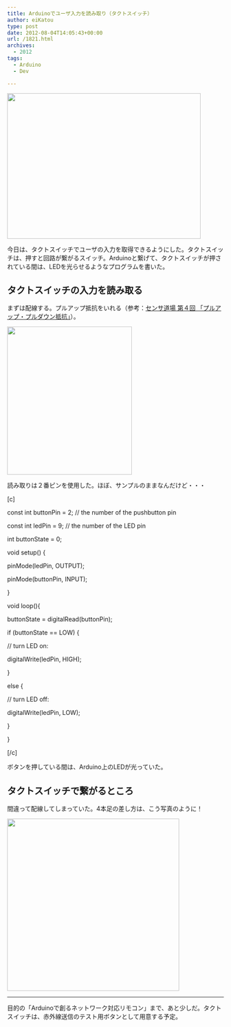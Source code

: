 ```yaml
---
title: Arduinoでユーザ入力を読み取り（タクトスイッチ）
author: eiKatou
type: post
date: 2012-08-04T14:05:43+00:00
url: /1821.html
archives:
  - 2012
tags:
  - Arduino
  - Dev

---
```

[<img src="/blog/uploads/2012/08/tactswitch1.jpg" alt="" title="tactswitch1" width="450" height="338" class="alignnone size-full wp-image-1824" />][1]
  
今日は、タクトスイッチでユーザの入力を取得できるようにした。タクトスイッチは、押すと回路が繋がるスイッチ。Arduinoと繋げて、タクトスイッチが押されている間は、LEDを光らせるようなプログラムを書いた。

<!--more-->

## タクトスイッチの入力を読み取る

まずは配線する。プルアップ抵抗をいれる（参考：[センサ道場 第４回 「プルアップ・プルダウン抵抗」][2]）。
  
[<img src="/blog/uploads/2012/08/tactSwitch.jpg" alt="" title="tactSwitch" width="290" height="344" class="alignnone size-full wp-image-1822" />][3] 

読み取りは２番ピンを使用した。ほぼ、サンプルのままなんだけど・・・
  
[c]
  
const int buttonPin = 2; // the number of the pushbutton pin
  
const int ledPin = 9; // the number of the LED pin
  
int buttonState = 0;

void setup() {
    
pinMode(ledPin, OUTPUT);
    
pinMode(buttonPin, INPUT);
  
}

void loop(){
    
buttonState = digitalRead(buttonPin);

if (buttonState == LOW) {
      
// turn LED on:
      
digitalWrite(ledPin, HIGH);
    
}
    
else {
      
// turn LED off:
      
digitalWrite(ledPin, LOW);
    
}
  
}

[/c] 

ボタンを押している間は、Arduino上のLEDが光っていた。

## タクトスイッチで繋がるところ

間違って配線してしまっていた。4本足の差し方は、こう写真のように！
  
[<img src="/blog/uploads/2012/08/tactswitch2.jpg" alt="" title="tactswitch2" width="400" height="400" class="alignnone size-full wp-image-1823" />][4] 

* * *

目的の「Arduinoで創るネットワーク対応リモコン」まで、あと少しだ。タクトスイッチは、赤外線送信のテスト用ボタンとして用意する予定。

 [1]: /blog/uploads/2012/08/tactswitch1.jpg
 [2]: http://www.netdecheck.com/coffee_break/dojyo/004/index.html
 [3]: /blog/uploads/2012/08/tactSwitch.jpg
 [4]: /blog/uploads/2012/08/tactswitch2.jpg
